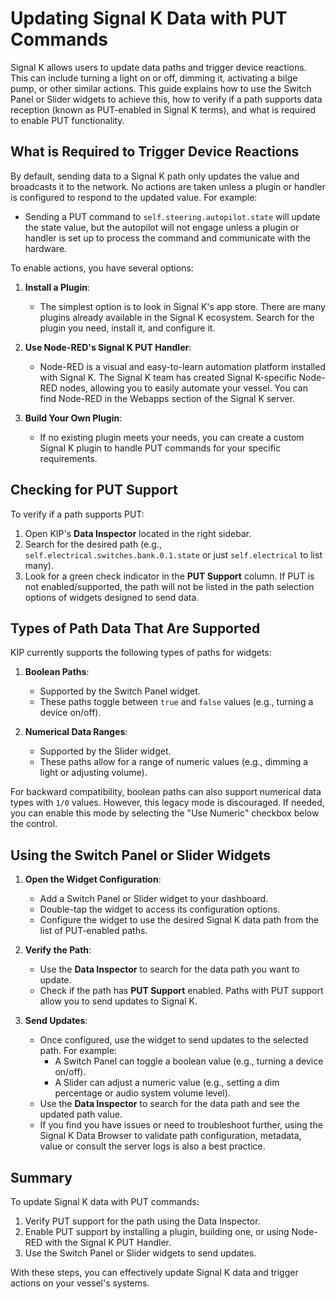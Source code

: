 # Updating Signal K Data with PUT Commands

Signal K allows users to update data paths and trigger device reactions. This can include turning a light on or off, dimming it, activating a bilge pump, or other similar actions. This guide explains how to use the Switch Panel or Slider widgets to achieve this, how to verify if a path supports data reception (known as PUT-enabled in Signal K terms), and what is required to enable PUT functionality.

## What is Required to Trigger Device Reactions
By default, sending data to a Signal K path only updates the value and broadcasts it to the network. No actions are taken unless a plugin or handler is configured to respond to the updated value. For example:
- Sending a PUT command to `self.steering.autopilot.state` will update the state value, but the autopilot will not engage unless a plugin or handler is set up to process the command and communicate with the hardware.

To enable actions, you have several options:
1. **Install a Plugin**:
   - The simplest option is to look in Signal K's app store. There are many plugins already available in the Signal K ecosystem. Search for the plugin you need, install it, and configure it.
   
2. **Use Node-RED's Signal K PUT Handler**:
   - Node-RED is a visual and easy-to-learn automation platform installed with Signal K. The Signal K team has created Signal K-specific Node-RED nodes, allowing you to easily automate your vessel. You can find Node-RED in the Webapps section of the Signal K server.

3. **Build Your Own Plugin**:
   - If no existing plugin meets your needs, you can create a custom Signal K plugin to handle PUT commands for your specific requirements.

## Checking for PUT Support
To verify if a path supports PUT:
1. Open KIP's **Data Inspector** located in the right sidebar.
2. Search for the desired path (e.g., `self.electrical.switches.bank.0.1.state` or just `self.electrical` to list many).
3. Look for a green check indicator in the **PUT Support** column. If PUT is not enabled/supported, the path will not be listed in the path selection options of widgets designed to send data.

## Types of Path Data That Are Supported
KIP currently supports the following types of paths for widgets:
1. **Boolean Paths**:
   - Supported by the Switch Panel widget.
   - These paths toggle between `true` and `false` values (e.g., turning a device on/off).

2. **Numerical Data Ranges**:
   - Supported by the Slider widget.
   - These paths allow for a range of numeric values (e.g., dimming a light or adjusting volume).

For backward compatibility, boolean paths can also support numerical data types with `1/0` values. However, this legacy mode is discouraged. If needed, you can enable this mode by selecting the "Use Numeric" checkbox below the control.

## Using the Switch Panel or Slider Widgets
1. **Open the Widget Configuration**:
   - Add a Switch Panel or Slider widget to your dashboard.
   - Double-tap the widget to access its configuration options.
   - Configure the widget to use the desired Signal K data path from the list of PUT-enabled paths.

2. **Verify the Path**:
   - Use the **Data Inspector** to search for the data path you want to update.
   - Check if the path has **PUT Support** enabled. Paths with PUT support allow you to send updates to Signal K.

3. **Send Updates**:
   - Once configured, use the widget to send updates to the selected path. For example:
     - A Switch Panel can toggle a boolean value (e.g., turning a device on/off).
     - A Slider can adjust a numeric value (e.g., setting a dim percentage or audio system volume level).
    - Use the **Data Inspector** to search for the data path and see the updated path value.
    * If you find you have issues or need to troubleshoot further, using the Signal K Data Browser to validate path configuration, metadata, value or consult the server logs is also a best practice.  

## Summary
To update Signal K data with PUT commands:
1. Verify PUT support for the path using the Data Inspector.
2. Enable PUT support by installing a plugin, building one, or using Node-RED with the Signal K PUT Handler.
3. Use the Switch Panel or Slider widgets to send updates.

With these steps, you can effectively update Signal K data and trigger actions on your vessel's systems.
